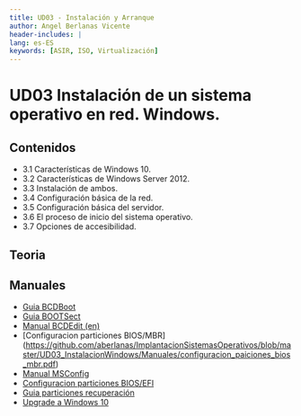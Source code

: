 ```yaml
---
title: UD03 - Instalación y Arranque
author: Angel Berlanas Vicente
header-includes: |
lang: es-ES
keywords: [ASIR, ISO, Virtualización]
---
```


# UD03 Instalación de un sistema operativo en red. Windows.

## Contenidos

* 3.1 Características de Windows 10.
* 3.2 Características de Windows Server 2012.
* 3.3 Instalación de ambos.
* 3.4 Configuración básica de la red.
* 3.5 Configuración básica del servidor.
* 3.6 El proceso de inicio del sistema operativo.
* 3.7 Opciones de accesibilidad.

## Teoria

## Manuales

* [Guia BCDBoot](https://github.com/aberlanas/ImplantacionSistemasOperativos/blob/master/UD03_InstalacionWindows/Manuales/guia_bcdboot.pdf)
* [Guia BOOTSect](https://github.com/aberlanas/ImplantacionSistemasOperativos/blob/master/UD03_InstalacionWindows/Manuales/guia_bootsect.pdf)
* [Manual BCDEdit (en)](https://github.com/aberlanas/ImplantacionSistemasOperativos/blob/master/UD03_InstalacionWindows/Manuales/bcdedit_eng.pdf)
* [Configuracion particiones BIOS/MBR] (https://github.com/aberlanas/ImplantacionSistemasOperativos/blob/master/UD03_InstalacionWindows/Manuales/configuracion_paiciones_bios_mbr.pdf)
* [Manual MSConfig](https://github.com/aberlanas/ImplantacionSistemasOperativos/blob/master/UD03_InstalacionWindows/Manuales/msconfig_inicio_limpio.pdf)
* [Configuracion particiones BIOS/EFI](https://github.com/aberlanas/ImplantacionSistemasOperativos/blob/master/UD03_InstalacionWindows/Manuales/configuracion_particiones_uefi_gpt.pdf)
* [Guia particiones recuperación](https://github.com/aberlanas/ImplantacionSistemasOperativos/blob/master/UD03_InstalacionWindows/Manuales/particiones_recuperacions.pdf)
* [Upgrade a Windows 10](https://github.com/aberlanas/ImplantacionSistemasOperativos/blob/master/Guias/upgrade_windows10.pdf)

